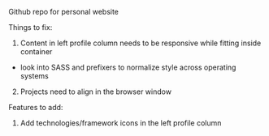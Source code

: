 Github repo for personal website

Things to fix:
1. Content in left profile column needs to be responsive while fitting inside container
- look into SASS and prefixers to normalize style across operating systems
2. Projects need to align in the browser window

Features to add:
1. Add technologies/framework icons in the left profile column
